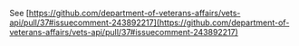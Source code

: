 See [https://github.com/department-of-veterans-affairs/vets-api/pull/37#issuecomment-243892217](https://github.com/department-of-veterans-affairs/vets-api/pull/37#issuecomment-243892217)
